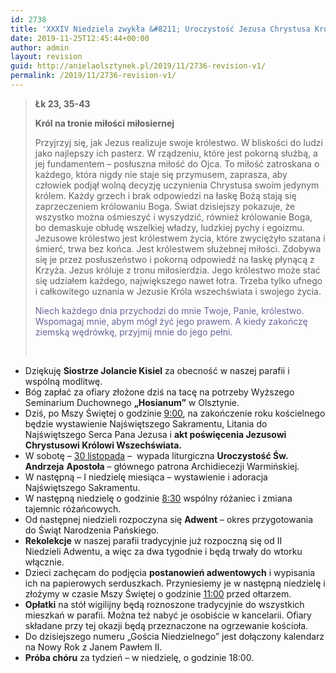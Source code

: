 ```yaml
---
id: 2738
title: 'XXXIV Niedziela zwykła &#8211; Uroczystość Jezusa Chrystusa Króla Wszechświata'
date: 2019-11-25T12:45:44+00:00
author: admin
layout: revision
guid: http://anielaolsztynek.pl/2019/11/2736-revision-v1/
permalink: /2019/11/2736-revision-v1/
---
```

> **Łk 23, 35-43**
> 
> **Król na tronie miłości miłosiernej**
> 
> Przyjrzyj się, jak Jezus realizuje swoje królestwo. W bliskości do ludzi jako najlepszy ich pasterz. W rządzeniu, które jest pokorną służbą, a jej fundamentem &#8211; posłuszna miłość do Ojca. To miłość zatroskana o każdego, która nigdy nie staje się przymusem, zaprasza, aby człowiek podjął wolną decyzję uczynienia Chrystusa swoim jedynym królem. Każdy grzech i brak odpowiedzi na łaskę Bożą stają się zaprzeczeniem królowaniu Boga. Świat dzisiejszy pokazuje, że wszystko można ośmieszyć i wyszydzić, również królowanie Boga, bo demaskuje obłudę wszelkiej władzy, ludzkiej pychy i egoizmu. Jezusowe królestwo jest królestwem życia, które zwyciężyło szatana i śmierć, trwa bez końca. Jest królestwem służebnej miłości. Zdobywa się je przez posłuszeństwo i pokorną odpowiedź na łaskę płynącą z Krzyża. Jezus króluje z tronu miłosierdzia. Jego królestwo może stać się udziałem każdego, największego nawet łotra. Trzeba tylko ufnego i całkowitego uznania w Jezusie Króla wszechświata i swojego życia.
> 
> <span style="color: #666699;">Niech każdego dnia przychodzi do mnie Twoje, Panie, królestwo. Wspomagaj mnie, abym mógł żyć jego prawem. A kiedy zakończę ziemską wędrówkę, przyjmij mnie do jego pełni.</span>
> 
> &nbsp;

  * Dziękuję **Siostrze Jolancie Kisiel** za obecność w naszej parafii i wspólną modlitwę.
  * Bóg zapłać za ofiary złożone dziś na tacę na potrzeby Wyższego Seminarium Duchownego **„Hosianum”** w Olsztynie.
  * Dziś, po Mszy Świętej o godzinie <span style="text-decoration: underline;">9:00</span>, na zakończenie roku kościelnego będzie wystawienie Najświętszego Sakramentu, Litania do Najświętszego Serca Pana Jezusa i **akt poświęcenia Jezusowi Chrystusowi Królowi Wszechświata.**
  * W sobotę – <span style="text-decoration: underline;">30 listopada</span> –  wypada liturgiczna **Uroczystość Św. Andrzeja** **Apostoła** – głównego patrona Archidiecezji Warmińskiej.
  * W następną – I niedzielę miesiąca – wystawienie i adoracja Najświętszego Sakramentu.
  * W następną niedzielę o godzinie <span style="text-decoration: underline;">8:30</span> wspólny różaniec i zmiana tajemnic różańcowych.
  * Od następnej niedzieli rozpoczyna się **Adwent** – okres przygotowania do Świąt Narodzenia Pańskiego.
  * **Rekolekcje** w naszej parafii tradycyjnie już rozpoczną się od II Niedzieli Adwentu, a więc za dwa tygodnie i będą trwały do wtorku włącznie.
  * Dzieci zachęcam do podjęcia **postanowień adwentowych** i wypisania ich na papierowych serduszkach. Przyniesiemy je w następną niedzielę i złożymy w czasie Mszy Świętej o godzinie <span style="text-decoration: underline;">11:00</span> przed ołtarzem.
  * **Opłatki** na stół wigilijny będą roznoszone tradycyjnie do wszystkich mieszkań w parafii. Można też nabyć je osobiście w kancelarii. Ofiary składane przy tej okazji będą przeznaczone na ogrzewanie kościoła.
  * Do dzisiejszego numeru „Gościa Niedzielnego” jest dołączony kalendarz na Nowy Rok z Janem Pawłem II.
  * **Próba chóru** za tydzień &#8211; w niedzielę, o godzinie 18:00.